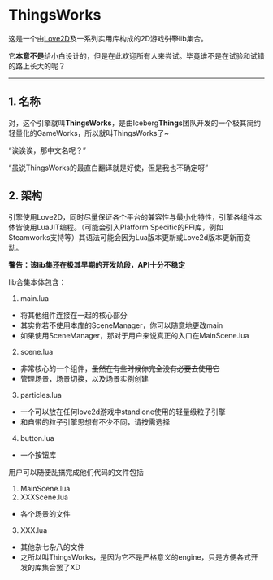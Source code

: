 # ThingsWorks

这是一个由[Love2D](love2d.org)及一系列实用库构成的2D游戏~~引擎~~lib集合。

它**本意不是**给小白设计的，但是在此欢迎所有人来尝试。毕竟谁不是在试验和试错的路上长大的呢？

---

## 1. 名称

对，这个引擎就叫**ThingsWorks**，是由Iceberg**Things**团队开发的一个极其简约轻量化的GameWorks，所以就叫ThingsWorks了~

“诶诶诶，那中文名呢？”

“虽说ThingsWorks的最直白翻译就是好使，但是我也不确定呀”

## 2. 架构

引擎使用Love2D，同时尽量保证各个平台的兼容性与最小化特性，引擎各组件本体皆使用LuaJIT编程。（可能会引入Platform Specific的FFI库，例如Steamworks支持等）其语法可能会因为Lua版本更新或Love2d版本更新而变动。

**警告：该lib集还在极其早期的开发阶段，API十分不稳定**

lib合集本体包含：
1. main.lua
  - 将其他组件连接在一起的核心部分
  - 其实你若不使用本库的SceneManager，你可以随意地更改main
  - 如果使用SceneManager，那对于用户来说真正的入口在MainScene.lua
2. scene.lua
  - 非常核心的一个组件，~~虽然在有些时候你完全没有必要去使用它~~
  - 管理场景，场景切换，以及场景实例创建
3. particles.lua
  - 一个可以放在任何love2d游戏中standlone使用的轻量级粒子引擎
  - 和自带的粒子引擎思想有不少不同，请按需选择
4. button.lua
  - 一个按钮库

用户可以~~随便乱搞~~完成他们代码的文件包括
1. MainScene.lua
2. XXXScene.lua
  - 各个场景的文件
3. XXX.lua
  - 其他杂七杂八的文件
  - 之所以叫ThingsWorks，是因为它不是严格意义的engine，只是方便各式开发的库集合罢了XD
